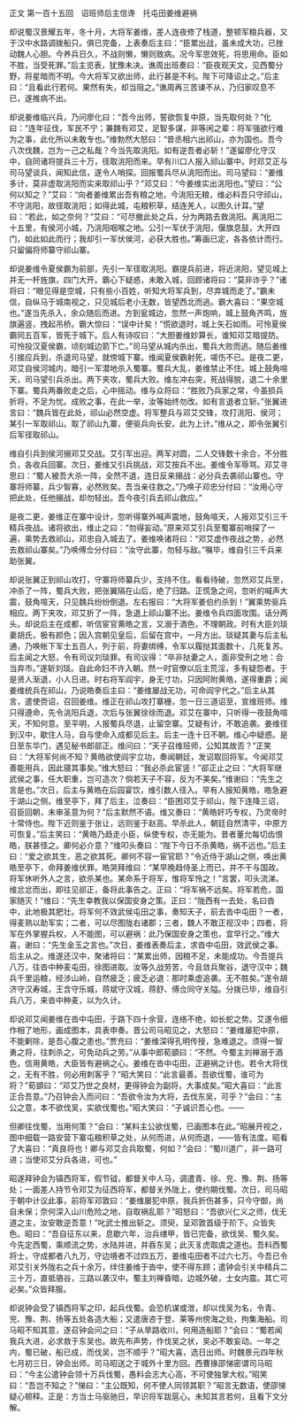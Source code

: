 正文 第一百十五回　诏班师后主信谗　托屯田姜维避祸 

却说蜀汉景耀五年，冬十月，大将军姜维，差人连夜修了栈道，整顿军粮兵器，又于汉中水路调拨船只。俱已完备，上表奏后主曰：“臣累出战，虽未成大功，已挫动魏人心胆。今养兵日久，不战则懒，懒则致病。况今军思效死，将思用命。臣如不胜，当受死罪。”后主览表，犹豫未决。谯周出班奏曰：“臣夜观天文，见西蜀分野，将星暗而不明。今大将军又欲出师，此行甚是不利。陛下可降诏止之。”后主曰：“且看此行若何。果然有失，却当阻之。”谯周再三苦谏不从，乃归家叹息不已，遂推病不出。

却说姜维临兴兵，乃问廖化曰：“吾今出师，誓欲恢复中原，当先取何处？”化曰：“连年征伐，军民不宁；兼魏有邓艾，足智多谋，非等闲之辈：将军强欲行难为之事，此化所以未敢专也。”维勃然大怒曰：“昔丞相六出祁山，亦为国也。吾今八次伐魏，岂为一己之私哉？今当先取洮阳。如有逆吾者必斩！”遂留廖化守汉中，自同诸将提兵三十万，径取洮阳而来。早有川口人报入祁山寨中。时邓艾正与司马望谈兵，闻知此信，遂令人哨探。回报蜀兵尽从洮阳而出。司马望曰：“姜维多计，莫非虚取洮阳而实来取祁山乎？”邓艾曰：“今姜维实出洮阳也。”望曰：“公何以知之？”艾曰：“向者姜维累出吾有粮之地，今洮阳无粮，维必料吾只守祁山，不守洮阳，故径取洮阳；如得此城，屯粮积草，结连羌人，以图久计耳。”望曰：“若此，如之奈何？”艾曰：“可尽撤此处之兵，分为两路去救洮阳。离洮阳二十五里，有侯河小城，乃洮阳咽喉之地。公引一军伏于洮阳，偃旗息鼓，大开四门，如此如此而行；我却引一军伏侯河，必获大胜也。”筹画已定，各各依计而行。只留偏将师纂守祁山寨。

却说姜维令夏侯霸为前部，先引一军径取洮阳。霸提兵前进，将近洮阳，望见城上并无一杆旌旗，四门大开。霸心下疑惑，未敢入城，回顾诸将曰：“莫非诈乎？”诸将曰：“眼见得是空城，只有些小百姓，听知大将军兵到，尽弃城而走了。”霸未信，自纵马于城南视之，只见城后老小无数，皆望西北而逃。霸大喜曰：“果空城也。”遂当先杀入，余众随后而进。方到瓮城边，忽然一声炮响，城上鼓角齐鸣，旌旗遍竖，拽起吊桥。霸大惊曰：“误中计矣！”慌欲退时，城上矢石如雨。可怜夏侯霸同五百军，皆死于城下。后人有诗叹曰：“大胆姜维妙算长，谁知邓艾暗提防。可怜投汉夏侯霸，顷刻城边箭下亡。”司马望从城内杀出，蜀兵大败而逃。随后姜维引接应兵到，杀退司马望，就傍城下寨。维闻夏侯霸射死，嗟伤不已。是夜二更，邓艾自侯河城内，暗引一军潜地杀入蜀寨。蜀兵大乱，姜维禁止不住。城上鼓角喧天，司马望引兵杀出。两下夹攻，蜀兵大败。维左冲右突，死战得脱，退二十余里下寨。蜀兵两番败走之后，心中摇动。维与众将曰：“胜败乃兵家之常，今虽损兵折将，不足为忧。成败之事，在此一举，汝等始终勿改。如有言退者立斩。”张翼进言曰：“魏兵皆在此处，祁山必然空虚。将军整兵与邓艾交锋，攻打洮阳、侯河；某引一军取祁山。取了祁山九寨，便驱兵向长安。此为上计。”维从之，即令张翼引后军径取祁山。

维自引兵到侯河搦邓艾交战。艾引军出迎。两军对圆，二人交锋数十余合，不分胜负，各收兵回寨。次日，姜维又引兵挑战，邓艾按兵不出。姜维令军辱骂。邓艾寻思曰：“蜀人被吾大杀一阵，全然不退，连日反来搦战：必分兵去袭祁山寨也。守寨将师纂，兵少智寡，必然败矣。吾当亲往救之。”乃唤子邓忠分付曰：“汝用心守把此处，任他搦战，却勿轻出。吾今夜引兵去祁山救应。”

是夜二更，姜维正在寨中设计，忽听得寨外喊声震地，鼓角喧天，人报邓艾引三千精兵夜战。诸将欲出，维止之曰：“勿得妄动。”原来邓艾引兵至蜀寨前哨探了一遍，乘势去救祁山，邓忠自入城去了。姜维唤诸将曰：“邓艾虚作夜战之势，必然去救祁山寨矣。”乃唤傅佥分付曰：“汝守此寨，勿轻与敌。”嘱毕，维自引三千兵来助张翼。

却说张翼正到祁山攻打，守寨将师纂兵少，支持不住。看看待破，忽然邓艾兵至，冲杀了一阵，蜀兵大败，把张翼隔在山后，绝了归路。正慌急之间，忽听的喊声大震，鼓角喧天，只见魏兵纷纷倒退。左右报曰：“大将军姜伯约杀到！”翼乘势驱兵相应。两下夹攻，邓艾折了一阵，急退上祁山寨不出。姜维令兵四面攻围。话分两头。却说后主在成都，听信宦官黄皓之言，又溺于酒色，不理朝政。时有大臣刘琰妻胡氏，极有颜色；因入宫朝见皇后，后留在宫中，一月方出。琰疑其妻与后主私通，乃唤帐下军士五百人，列于前，将妻绑缚，令军以履挞其面数十，几死复苏。后主闻之大怒，令有司议刘琰罪。有司议得：“卒非挞妻之人，面非受刑之地：合当弃市。”遂斩刘琰。自此命妇不许入朝。然一时官僚以后主荒淫，多有疑怨者。于是贤人渐退，小人日进。时右将军阎宇，身无寸功，只因阿附黄皓，遂得重爵；闻姜维统兵在祁山，乃说皓奏后主曰：“姜维屡战无功，可命阎宇代之。”后主从其言，遣使赍诏，召回姜维。维正在祁山攻打寨栅，忽一日三道诏至，宣维班师。维只得遵命，先令洮阳兵退，次后与张翼徐徐而退。邓艾在寨中，只听得一夜鼓角喧天，不知何意。至平明，人报蜀兵尽退，止留空寨。艾疑有计，不敢追袭。姜维径到汉中，歇住人马，自与使命入成都见后主。后主一连十日不朝。维心中疑惑。是日至东华门，遇见秘书郎郤正。维问曰：“天子召维班师，公知其故否？”正笑曰：“大将军何尚不知？黄皓欲使阎宇立功，奏闻朝廷，发诏取回将军。今闻邓艾善能用兵，因此寝其事矣。”维大怒曰：“我必杀此宦竖！”郤正止之曰：“大将军继武侯之事，任大职重，岂可造次？倘若天子不容，反为不美矣。”维谢曰：“先生之言是也。”次日，后主与黄皓在后园宴饮，维引数人径入。早有人报知黄皓，皓急避于湖山之侧。维至亭下，拜了后主，泣奏曰：“臣困邓艾于祁山，陛下连降三诏，召臣回朝，未审圣意为何？”后主默然不语。维又奏曰：“黄皓奸巧专权，乃灵帝时十常侍也。陛下近则鉴于张让，远则鉴于赵高。早杀此人，朝廷自然清平，中原方可恢复。”后主笑曰：“黄皓乃趋走小臣，纵使专权，亦无能为。昔者董允每切齿恨皓，朕甚怪之。卿何必介意？”维叩头奏曰：“陛下今日不杀黄皓，祸不远也。”后主曰：“爱之欲其生，恶之欲其死。卿何不容一宦官耶？”令近侍于湖山之侧，唤出黄皓至亭下，命拜姜维伏罪。皓哭拜维曰：“某早晚趋侍圣上而已，并不干与国政。将军休听外人之言，欲杀某也。某命系于将军，惟将军怜之！”言罢，叩头流涕。维忿忿而出，即往见郤正，备将此事告之。正曰：“将军祸不远矣。将军若危，国家随灭！”维曰：“先生幸教我以保国安身之策。正曰：“陇西有一去处，名曰沓中，此地极其肥壮。将军何不效武侯屯田之事，奏知天子，前去沓中屯田？一者，得麦熟以助军实；二者，可以尽图陇右诸郡；三者，魏人不敢正视汉中；四者，将军在外掌握兵权，人不能图，可以避祸：此乃保国安身之策也，宜早行之。”维大喜，谢曰：“先生金玉之言也。”次日，姜维表奏后主，求沓中屯田，效武侯之事。后主从之。维遂还汉中，聚诸将曰：“某累出师，因粮不足，未能成功。今吾提兵八万，往沓中种麦屯田，徐图进取。汝等久战劳苦，今且敛兵聚谷，退守汉中；魏兵千里运粮，经涉山岭，自然疲乏；疲乏必退：那时乘虚追袭。无不胜矣。”遂令胡济守汉寿城，王含守乐城，蒋斌守汉城，蒋舒、傅佥同守关隘。分拨已毕，维自引兵八万，来沓中种麦，以为久计。

却说邓艾闻姜维在沓中屯田，于路下四十余营，连络不绝，如长蛇之势。艾遂令细作相了地形，画成图本，具表申奏。晋公司马昭见之，大怒曰：“姜维屡犯中原，不能剿除，是吾心腹之患也。”贾充曰：“姜维深得孔明传授，急难退之。须得一智勇之将，往刺杀之，可免动兵之劳。”从事中郎荀顗曰：“不然。今蜀主刘禅溺于酒色，信用黄皓，大臣皆有避祸之心。姜维在沓中屯田，正避祸之计也。若令大将伐之，无有不胜，何必用刺客乎？”昭大笑曰：“此言最善。吾欲伐蜀，谁可为将？”荀顗曰：“邓艾乃世之良材，更得钟会为副将，大事成矣。”昭大喜曰：“此言正合吾意。”乃召钟会入而问曰：“吾欲令汝为大将，去伐东吴，可乎？”会曰：“主公之意，本不欲伐吴，实欲伐蜀也。”昭大笑曰：“子诚识吾心也。——

但卿往伐蜀，当用何策？”会曰：“某料主公欲伐蜀，已画图本在此。”昭展开视之，图中细载一路安营下寨屯粮积草之处，从何而进，从何而退，——皆有法度。昭看了大喜曰：“真良将也！卿与邓艾合兵取蜀，何如？”会曰：“蜀川道广，非一路可进；当使邓艾分兵各进，可也。”

昭遂拜钟会为镇西将军，假节钺，都督关中人马，调遣青、徐、兖、豫、荆、扬等处；一面差人持节令邓艾为征西将军，都督关外陇上，使约期伐蜀。次日，司马昭于朝中计议此事，前将军邓敦曰：“姜维屡犯中原，我兵折伤甚多，只今守御，尚自未保；奈何深入山川危险之地，自取祸乱耶？”昭怒曰：“吾欲兴仁义之师，伐无道之主，汝安敢逆吾意！”叱武士推出斩之。须臾，呈邓敦首级于阶下。众皆失色。昭曰：“吾自征东以来，息歇六年，治兵缮甲，皆已完备，欲伐吴、蜀久矣。今先定西蜀，乘顺流之势，水陆并进，并吞东吴；此灭豸虎取虞之道也。吾料西蜀将士，守成都者八九万，守边境者不过四五万，姜维屯田者不过六七万。今吾已令邓艾引关外陇右之兵十余万，绊住姜维于沓中，使不得东顾；遣钟会引关中精兵二三十万，直抵骆谷，三路以袭汉中。蜀主刘禅昏暗，边城外破，士女内震。其亡可必矣。”众皆拜服。

却说钟会受了镇西将军之印，起兵伐蜀。会恐机谋或泄，却以伐吴为名，令青、兖、豫、荆、扬等五处各造大船；又遣唐咨于登、莱等州傍海之处，拘集海船。司马昭不知其意，遂召钟会问之曰：“子从旱路收川，何用造船耶？”会曰：“蜀若闻我兵大进，必求救于东吴也。故先布声势，作伐吴之状，吴必不敢妄动。一年之内，蜀已破，船已成，而伐吴，岂不顺乎？”昭大喜，选日出师。时魏景元四年秋七月初三日，钟会出师。司马昭送之于城外十里方回。西曹掾邵悌密谓司马昭曰：“今主公遣钟会领十万兵伐蜀，愚料会志大心高，不可使独掌大权。”昭笑曰：“吾岂不知之？”悌曰：“主公既知，何不使人同领其职？”昭言无数语，使邵悌疑心顿释。正是：方当士马驱驰日，早识将军跋扈心。未知其言若何，且看下文分解。

